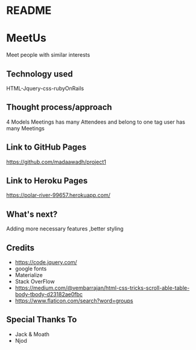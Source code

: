 # README
# MeetUs
Meet people with similar interests
## Technology used
HTML-Jquery-css-rubyOnRails
## Thought process/approach
4 Models Meetings has many Attendees and belong to one tag user has many Meetings 
## Link to GitHub Pages
https://github.com/madaawadh/project1
## Link to Heroku Pages
https://polar-river-99657.herokuapp.com/
## What's next?
Adding more necessary features ,better styling 
## Credits
* https://code.jquery.com/
* google fonts
* Materialize
* Stack OverFlow
* https://medium.com/@vembarrajan/html-css-tricks-scroll-able-table-body-tbody-d23182ae0fbc
* https://www.flaticon.com/search?word=groups
## Special Thanks To 
* Jack & Moath
* Njod
